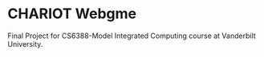# CHARIOT Webgme
Final Project for CS6388-Model Integrated Computing course at Vanderbilt University.
